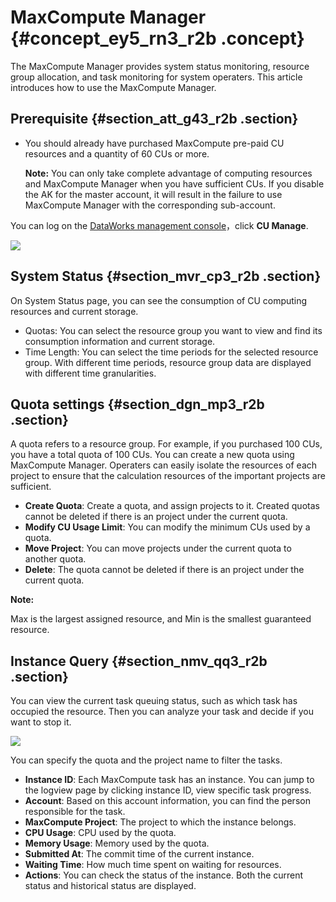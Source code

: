 # MaxCompute Manager {#concept_ey5_rn3_r2b .concept}

The MaxCompute Manager provides system status monitoring, resource group allocation, and task monitoring for system operaters. This article introduces how to use the MaxCompute Manager.

## Prerequisite {#section_att_g43_r2b .section}

-   You should already have purchased MaxCompute pre-paid CU resources and a quantity of 60 CUs or more.

    **Note:** You can only take complete advantage of computing resources and MaxCompute Manager when you have sufficient CUs. If you disable the AK for the master account, it will result in the failure to use MaxCompute Manager with the corresponding sub-account.


You can log on the [DataWorks management console](https://account.alibabacloud.com/login/login.htm)，click **CU Manage**.

![](http://static-aliyun-doc.oss-cn-hangzhou.aliyuncs.com/assets/img/16417/15363205278825_en-US.jpg)

## System Status {#section_mvr_cp3_r2b .section}

On System Status page, you can see the consumption of CU computing resources and current storage.

-   Quotas: You can select the resource group you want to view and find its consumption information and current storage.
-   Time Length: You can select the time periods for the selected resource group. With different time periods, resource group data are displayed with different time granularities.

## Quota settings {#section_dgn_mp3_r2b .section}

A quota refers to a resource group. For example, if you purchased 100 CUs, you have a total quota of 100 CUs. You can create a new quota using MaxCompute Manager. Operaters can easily isolate the resources of each project to ensure that the calculation resources of the important projects are sufficient.

-   **Create Quota**: Create a quota, and assign projects to it. Created quotas cannot be deleted if there is an project under the current quota.
-   **Modify CU Usage Limit**: You can modify the minimum CUs used by a quota.
-   **Move Project**: You can move projects under the current quota to another quota.
-   **Delete**: The quota cannot be deleted if there is an project under the current quota.

**Note:** 

Max is the largest assigned resource, and Min is the smallest guaranteed resource.

## Instance Query {#section_nmv_qq3_r2b .section}

You can view the current task queuing status, such as which task has occupied the resource. Then you can analyze your task and decide if you want to stop it.

![](http://static-aliyun-doc.oss-cn-hangzhou.aliyuncs.com/assets/img/16417/15363205288833_en-US.png)

You can specify the quota and the project name to filter the tasks.

-   **Instance ID**: Each MaxCompute task has an instance. You can jump to the logview page by clicking instance ID, view specific task progress.
-   **Account**: Based on this account information, you can find the person responsible for the task.
-   **MaxCompute Project**: The project to which the instance belongs.
-   **CPU Usage**: CPU used by the quota.
-   **Memory Usage**: Memory used by the quota.
-   **Submitted At**: The commit time of the current instance.
-   **Waiting Time**: How much time spent on waiting for resources.
-   **Actions**: You can check the status of the instance. Both the current status and historical status are displayed.

